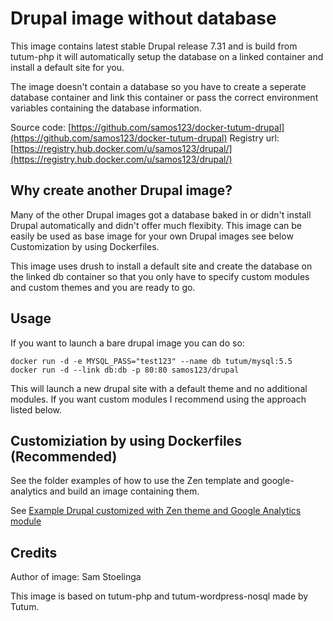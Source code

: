 # Drupal image without database

This image contains latest stable Drupal release 7.31
and is build from tutum-php it will automatically setup
the database on a linked container 
and install a default site for you.

The image doesn't contain a database so you have to create
a seperate database container and link this container
or pass the correct environment variables containing
the database information.

Source code: [https://github.com/samos123/docker-tutum-drupal](https://github.com/samos123/docker-tutum-drupal) 
Registry url: [https://registry.hub.docker.com/u/samos123/drupal/](https://registry.hub.docker.com/u/samos123/drupal/)

## Why create another Drupal image?
Many of the other Drupal images got a database baked in or 
didn't install Drupal automatically and didn't offer much flexibity. 
This image can be easily
be used as base image for your own Drupal images see below Customization by using Dockerfiles.

This image uses drush to install a default site and create the database
on the linked db container so that
you only have to specify custom modules and custom themes
and you are ready to go.

## Usage
If you want to launch a bare drupal image you can do so:

    docker run -d -e MYSQL_PASS="test123" --name db tutum/mysql:5.5
    docker run -d --link db:db -p 80:80 samos123/drupal

This will launch a new drupal site with a default theme and no additional modules.
If you want custom modules I recommend using the approach listed below.

## Customiziation by using Dockerfiles (Recommended)
See the folder examples of how to use the Zen template and google-analytics and
build an image containing them.

See [Example Drupal customized with Zen theme and Google Analytics module](https://github.com/samos123/docker-tutum-drupal/tree/master/examples)


## Credits
Author of image: Sam Stoelinga

This image is based on tutum-php and tutum-wordpress-nosql made by Tutum.
